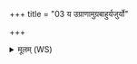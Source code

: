 +++
title = "03 य उग्राणामुग्रबाहुर्यजुर्यो"

+++
<details><summary>मूलम् (WS)</summary>

य उग्राणामुग्रबाहुर्यजुर्यो दानवानां बलमाससाद ।  
येन जिताः सिन्धवो येन गावः स नो मुञ्चत्वंहसः ॥ ॥ ३ ॥
</details>